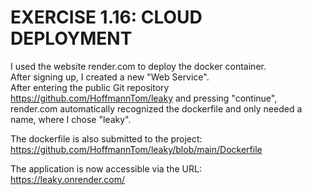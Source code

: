 # EXERCISE 1.16: CLOUD DEPLOYMENT
I used the website render.com to deploy the docker container.  
After signing up, I created a new "Web Service".   
After entering the public Git repository https://github.com/HoffmannTom/leaky
and pressing "continue", render.com automatically recognized the dockerfile and only needed a name, where I chose "leaky".

The dockerfile is also submitted to the project:  
https://github.com/HoffmannTom/leaky/blob/main/Dockerfile  

The application is now accessible via the URL:  
https://leaky.onrender.com/  
